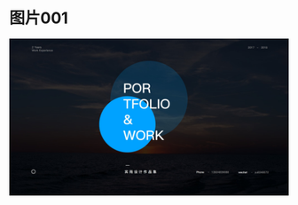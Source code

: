 # 图片001
![test](https://github.com/WangJunZzz/Core-Session/blob/master/image/%E5%BE%AE%E4%BF%A1%E5%9B%BE%E7%89%87_20190226225802.jpg)
